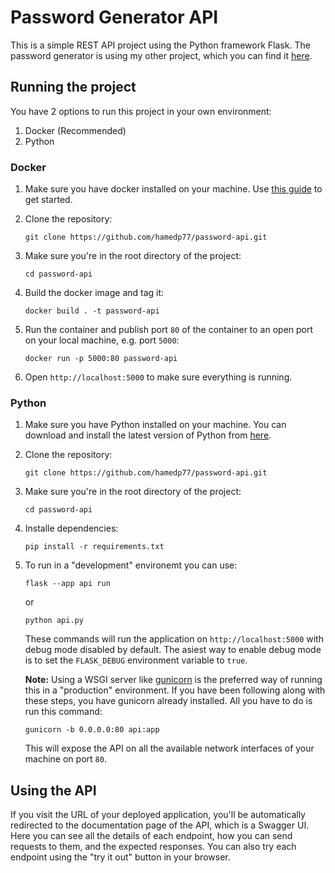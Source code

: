 # Password Generator API

This is a simple REST API project using the Python framework Flask. The password generator is using my other project, which you can find it [here](https://github.com/hamedp77/password-generator.git).

## Running the project

You have 2 options to run this project in your own environment:

1. Docker (Recommended)
2. Python

### Docker

1. Make sure you have docker installed on your machine. Use [this guide](https://docs.docker.com/engine/install/) to get started.

2. Clone the repository:

    ```shell
    git clone https://github.com/hamedp77/password-api.git
    ```

3. Make sure you're in the root directory of the project:

   ```shell
   cd password-api
   ```

4. Build the docker image and tag it:

    ```shell
    docker build . -t password-api
    ```

5. Run the container and publish port `80` of the container to an open port on your local machine, e.g. port `5000`:

   ```shell
   docker run -p 5000:80 password-api
   ```

6. Open `http://localhost:5000` to make sure everything is running.

### Python

1. Make sure you have Python installed on your machine. You can download and install the latest version of Python from [here](https://www.python.org/downloads/).

2. Clone the repository:

    ```shell
    git clone https://github.com/hamedp77/password-api.git
    ```

3. Make sure you're in the root directory of the project:

   ```shell
   cd password-api
   ```

4. Installe dependencies:

   ```shell
   pip install -r requirements.txt
   ```

5. To run in a "development" environemt you can use:

   ```shell
   flask --app api run
   ```

   or

   ```shell
   python api.py
   ```

   These commands will run the application on `http://localhost:5000` with debug mode disabled by default. The asiest way to enable debug mode is to set the `FLASK_DEBUG` environment variable to `true`.

    **Note:** Using a WSGI server like [gunicorn](https://gunicorn.org/) is the preferred way of running this in a "production" environment. If you have been following along with these steps, you have gunicorn already installed. All you have to do is run this command:

   ```shell
   gunicorn -b 0.0.0.0:80 api:app
   ```

   This will expose the API on all the available network interfaces of your machine on port `80`.

## Using the API

If you visit the URL of your deployed application, you'll be automatically redirected to the documentation page of the API, which is a Swagger UI. Here you can see all the details of each endpoint, how you can send requests to them, and the expected responses. You can also try each endpoint using the "try it out" button in your browser.
